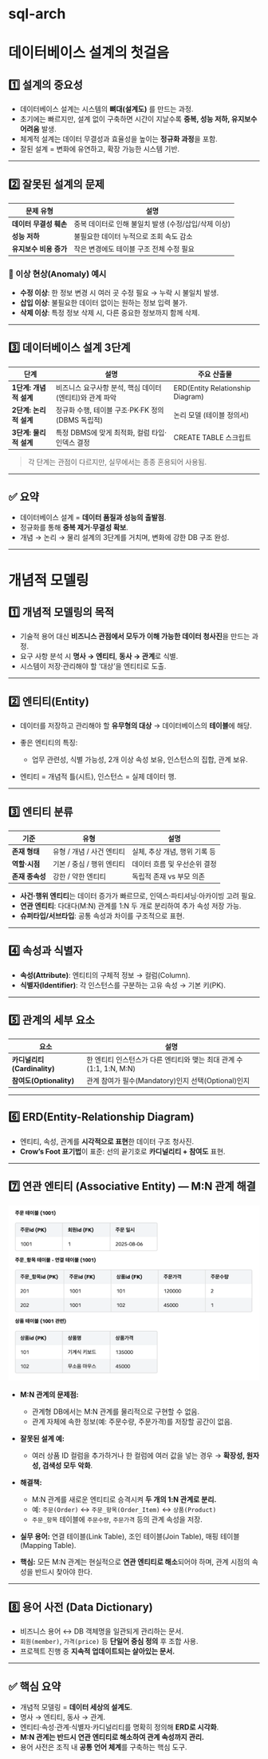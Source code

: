 # sql-arch

# 데이터베이스 설계의 첫걸음

## 1️⃣ 설계의 중요성

* 데이터베이스 설계는 시스템의 **뼈대(설계도)** 를 만드는 과정.
* 초기에는 빠르지만, 설계 없이 구축하면 시간이 지날수록 **중복, 성능 저하, 유지보수 어려움** 발생.
* 체계적 설계는 데이터 무결성과 효율성을 높이는 **정규화 과정**을 포함.
* 잘된 설계 = 변화에 유연하고, 확장 가능한 시스템 기반.

---

## 2️⃣ 잘못된 설계의 문제

| 문제 유형          | 설명                              |
| -------------- | ------------------------------- |
| **데이터 무결성 훼손** | 중복 데이터로 인해 불일치 발생 (수정/삽입/삭제 이상) |
| **성능 저하**      | 불필요한 데이터 누적으로 조회 속도 감소          |
| **유지보수 비용 증가** | 작은 변경에도 테이블 구조 전체 수정 필요         |

### 🔹 이상 현상(Anomaly) 예시

* **수정 이상**: 한 정보 변경 시 여러 곳 수정 필요 → 누락 시 불일치 발생.
* **삽입 이상**: 불필요한 데이터 없이는 원하는 정보 입력 불가.
* **삭제 이상**: 특정 정보 삭제 시, 다른 중요한 정보까지 함께 삭제.

---

## 3️⃣ 데이터베이스 설계 3단계

| 단계              | 설명                                 | 주요 산출물                           |
| --------------- | ---------------------------------- | -------------------------------- |
| **1단계: 개념적 설계** | 비즈니스 요구사항 분석, 핵심 데이터(엔티티)와 관계 파악   | ERD(Entity Relationship Diagram) |
| **2단계: 논리적 설계** | 정규화 수행, 테이블 구조·PK·FK 정의 (DBMS 독립적) | 논리 모델 (테이블 정의서)                  |
| **3단계: 물리적 설계** | 특정 DBMS에 맞게 최적화, 컬럼 타입·인덱스 결정      | CREATE TABLE 스크립트                |

> 각 단계는 관점이 다르지만, 실무에서는 종종 혼용되어 사용됨.

---

## ✅ 요약

* 데이터베이스 설계 = **데이터 품질과 성능의 출발점**.
* 정규화를 통해 **중복 제거·무결성 확보**.
* 개념 → 논리 → 물리 설계의 3단계를 거치며, 변화에 강한 DB 구조 완성.

---

# 개념적 모델링

## 1️⃣ 개념적 모델링의 목적

* 기술적 용어 대신 **비즈니스 관점에서 모두가 이해 가능한 데이터 청사진**을 만드는 과정.
* 요구 사항 분석 시 **명사 → 엔티티**, **동사 → 관계**로 식별.
* 시스템이 저장·관리해야 할 ‘대상’을 엔티티로 도출.

---

## 2️⃣ 엔티티(Entity)

* 데이터를 저장하고 관리해야 할 **유무형의 대상** → 데이터베이스의 **테이블**에 해당.
* 좋은 엔티티의 특징:

    * 업무 관련성, 식별 가능성, 2개 이상 속성 보유, 인스턴스의 집합, 관계 보유.
* 엔티티 = 개념적 틀(시트), 인스턴스 = 실제 데이터 행.

---

## 3️⃣ 엔티티 분류

| 기준         | 유형               | 설명                 |
| ---------- | ---------------- | ------------------ |
| **존재 형태**  | 유형 / 개념 / 사건 엔티티 | 실체, 추상 개념, 행위 기록 등 |
| **역할·시점**  | 기본 / 중심 / 행위 엔티티 | 데이터 흐름 및 우선순위 결정   |
| **존재 종속성** | 강한 / 약한 엔티티      | 독립적 존재 vs 부모 의존    |

* **사건·행위 엔티티**는 데이터 증가가 빠르므로, 인덱스·파티셔닝·아카이빙 고려 필요.
* **연관 엔티티**: 다대다(M:N) 관계를 1:N 두 개로 분리하여 추가 속성 저장 가능.
* **슈퍼타입/서브타입**: 공통 속성과 차이를 구조적으로 표현.

---

## 4️⃣ 속성과 식별자

* **속성(Attribute)**: 엔티티의 구체적 정보 → 컬럼(Column).
* **식별자(Identifier)**: 각 인스턴스를 구분하는 고유 속성 → 기본 키(PK).

---

## 5️⃣ 관계의 세부 요소

| 요소                     | 설명                                             |
| ---------------------- | ---------------------------------------------- |
| **카디널리티(Cardinality)** | 한 엔티티 인스턴스가 다른 엔티티와 맺는 최대 관계 수 (1:1, 1:N, M:N) |
| **참여도(Optionality)**   | 관계 참여가 필수(Mandatory)인지 선택(Optional)인지          |

---

## 6️⃣ ERD(Entity-Relationship Diagram)

* 엔티티, 속성, 관계를 **시각적으로 표현**한 데이터 구조 청사진.
* **Crow’s Foot 표기법**이 표준: 선의 끝기호로 **카디널리티 + 참여도** 표현.

---

## 7️⃣ 연관 엔티티 (Associative Entity) — M:N 관계 해결
![related-entity.png](img/related-entity.png)
* **M:N 관계의 문제점:**

    * 관계형 DB에서는 M:N 관계를 물리적으로 구현할 수 없음.
    * 관계 자체에 속한 정보(예: 주문수량, 주문가격)를 저장할 공간이 없음.
* **잘못된 설계 예:**

    * 여러 상품 ID 컬럼을 추가하거나 한 컬럼에 여러 값을 넣는 경우 → **확장성, 원자성, 검색성 모두 악화**.
* **해결책:**

    * M:N 관계를 새로운 엔티티로 승격시켜 **두 개의 1:N 관계로 분리.**
    * 예: `주문(Order)` ↔ `주문_항목(Order_Item)` ↔ `상품(Product)`
    * `주문_항목` 테이블에 `주문수량`, `주문가격` 등의 관계 속성을 저장.
* **실무 용어:** 연결 테이블(Link Table), 조인 테이블(Join Table), 매핑 테이블(Mapping Table).
* **핵심:** 모든 M:N 관계는 현실적으로 **연관 엔티티로 해소**되어야 하며, 관계 시점의 속성을 반드시 찾아야 한다.

---

## 8️⃣ 용어 사전 (Data Dictionary)

* 비즈니스 용어 ↔ DB 객체명을 일관되게 관리하는 문서.
* `회원(member)`, `가격(price)` 등 **단일어 중심 정의** 후 조합 사용.
* 프로젝트 진행 중 **지속적 업데이트되는 살아있는 문서.**

---

## ✅ 핵심 요약

* 개념적 모델링 = **데이터 세상의 설계도**.
* 명사 → 엔티티, 동사 → 관계.
* 엔티티·속성·관계·식별자·카디널리티를 명확히 정의해 **ERD로 시각화**.
* **M:N 관계는 반드시 연관 엔티티로 해소하여 관계 속성까지 관리.**
* 용어 사전은 조직 내 **공통 언어 체계**를 구축하는 핵심 도구.
